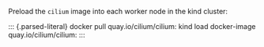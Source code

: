 Preload the `cilium` image into each worker node in the kind cluster:

::: {.parsed-literal}
docker pull quay.io/cilium/cilium: kind load docker-image
quay.io/cilium/cilium:
:::
